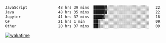 <!--START_SECTION:waka-->

```txt
JavaScript              48 hrs 39 mins  █████▓░░░░░░░░░░░░░░░░░░░   22.06 %
Java                    48 hrs 35 mins  █████▓░░░░░░░░░░░░░░░░░░░   22.03 %
Jupyter                 41 hrs 37 mins  ████▓░░░░░░░░░░░░░░░░░░░░   18.88 %
C#                      21 hrs 1 min    ██▒░░░░░░░░░░░░░░░░░░░░░░   09.53 %
Other                   20 hrs 37 mins  ██▒░░░░░░░░░░░░░░░░░░░░░░   09.35 %
```

<!--END_SECTION:waka-->
[![wakatime](https://wakatime.com/badge/user/6c2f442e-41b4-42e3-bc06-d5d8203ad1da.svg)](https://wakatime.com/@6c2f442e-41b4-42e3-bc06-d5d8203ad1da)
